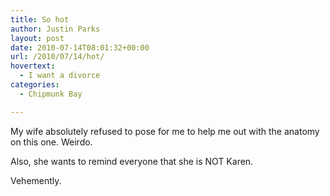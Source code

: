 ```yaml
---
title: So hot
author: Justin Parks
layout: post
date: 2010-07-14T08:01:32+00:00
url: /2010/07/14/hot/
hovertext:
  - I want a divorce
categories:
  - Chipmunk Bay

---
```

My wife absolutely refused to pose for me to help me out with the anatomy on this one. Weirdo.

Also, she wants to remind everyone that she is NOT Karen.
  
Vehemently.